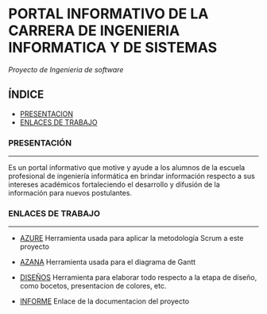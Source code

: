# PORTAL INFORMATIVO DE LA CARRERA DE INGENIERIA INFORMATICA Y DE SISTEMAS
*Proyecto de Ingenieria de software*

## ÍNDICE 
- [PRESENTACION](#PRESENTACIÓN)
- [ENLACES DE TRABAJO](#ENLACES-DE-TRABAJO)

### PRESENTACIÓN
-----------------
Es un portal informativo que motive y ayude a los alumnos de  la escuela profesional de ingeniería informática en brindar información respecto a sus intereses académicos fortaleciendo el desarrollo y difusión de la información para nuevos postulantes.

### ENLACES DE TRABAJO
-----------------
* [AZURE](https://dev.azure.com/unsaac192997/Portal_IS) 
Herramienta usada para aplicar la metodología Scrum a este proyecto


* [AZANA](https://app.asana.com/read-only/Portal-IS/944152297006082/d579eb92a6223b035b2dab4b16745839/board)
Herramienta usada para el diagrama de Gantt 


* [DISEÑOS](https://www.canva.com/design/DAFQ3esTu8c/gMkd1PTJw7EZw0rG80wV5Q/edit?utm_content=DAFQ3esTu8c&utm_campaign=designshare&utm_medium=link2&utm_source=sharebutton) 
Herramienta para elaborar todo respecto a la etapa de diseño, como bocetos, presentacion de colores, etc.

* [INFORME](https://docs.google.com/document/d/1j0LugJ4Legt5aDXYebMeg_l1UWo97CgcDCjqOSc22XY/edit?usp=sharing)
Enlace de la documentacion del proyecto

